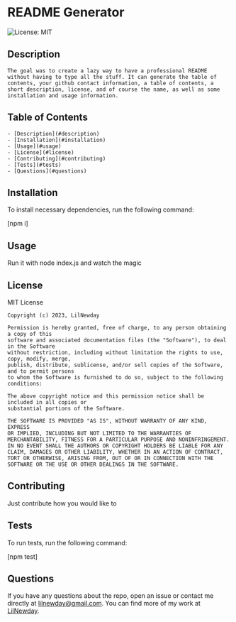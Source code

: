# README Generator

  ![License: MIT](https://img.shields.io/badge/License-MIT-yellow.svg)

  ## Description
    The goal was to create a lazy way to have a professional README without having to type all the stuff. It can generate the table of contents, your github contact information, a table of contents, a short description, license, and of course the name, as well as some installation and usage information.
  
  ## Table of Contents 
    - [Description](#description)
    - [Installation](#installation)
    - [Usage](#usage)
    - [License](#license)
    - [Contributing](#contributing)
    - [Tests](#tests)
    - [Questions](#questions)
  
  
  ## Installation
  
  To install necessary dependencies, run the following command:
  
   [npm i] 
  
  ## Usage
  
  Run it with node index.js and watch the magic
  
  ## License
  
  MIT License

    Copyright (c) 2023, LilNewday

    Permission is hereby granted, free of charge, to any person obtaining a copy of this 
    software and associated documentation files (the "Software"), to deal in the Software 
    without restriction, including without limitation the rights to use, copy, modify, merge, 
    publish, distribute, sublicense, and/or sell copies of the Software, and to permit persons 
    to whom the Software is furnished to do so, subject to the following conditions:
    
    The above copyright notice and this permission notice shall be included in all copies or 
    substantial portions of the Software.
    
    THE SOFTWARE IS PROVIDED "AS IS", WITHOUT WARRANTY OF ANY KIND, EXPRESS 
    OR IMPLIED, INCLUDING BUT NOT LIMITED TO THE WARRANTIES OF 
    MERCHANTABILITY, FITNESS FOR A PARTICULAR PURPOSE AND NONINFRINGEMENT. 
    IN NO EVENT SHALL THE AUTHORS OR COPYRIGHT HOLDERS BE LIABLE FOR ANY 
    CLAIM, DAMAGES OR OTHER LIABILITY, WHETHER IN AN ACTION OF CONTRACT, 
    TORT OR OTHERWISE, ARISING FROM, OUT OF OR IN CONNECTION WITH THE 
    SOFTWARE OR THE USE OR OTHER DEALINGS IN THE SOFTWARE.
    
  ## Contributing
  
  Just contribute how you would like to
  
  ## Tests
  
  To run tests, run the following command:
  
   [npm test] 
  
  ## Questions
  
  If you have any questions about the repo, open an issue or contact me directly at lilnewday@gmail.com. You can find more of my work at [LilNewday](https://github.com/LilNewday/).

